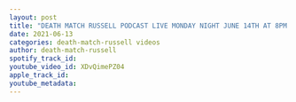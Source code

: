 ```yaml
---
layout: post
title: "DEATH MATCH RUSSELL PODCAST LIVE MONDAY NIGHT JUNE 14TH AT 8PM WITH PRO WRESTLER PHOENIX KIDD"
date: 2021-06-13
categories: death-match-russell videos
author: death-match-russell
spotify_track_id: 
youtube_video_id: XDvQimePZ04
apple_track_id: 
youtube_metadata: 
---
```

